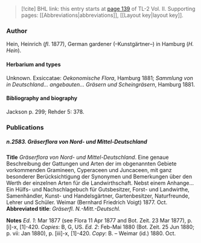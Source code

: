 > [!cite] BHL link: this entry starts at [page 139](https://www.biodiversitylibrary.org/item/103253#page/165/mode/1up) of TL-2 Vol. II.
> Supporting pages: [[Abbreviations|abbreviations]], [[Layout key|layout key]].

### Author

Hein, Heinrich (*fl*. 1877), German gardener (–Kunstgärtner–) in Hamburg (*H. Hein*).

#### Herbarium and types

Unknown. Exsiccatae: *Oekonomische Flora*, Hamburg 1881; *Sammlung von in Deutschland... angebauten... Gräsern und Scheingräsern*, Hamburg 1881.

#### Bibliography and biography

Jackson p. 299; Rehder 5: 378.

### Publications

##### n.2583. Gräserflora von Nord- und Mittel-Deutschland

**Title**
*Gräserflora von Nord- und Mittel-Deutschland*. Eine genaue Beschreibung der Gattungen und Arten der im obgenannten Gebiete vorkommenden Gramineen, Cyperaceen und Juncaceen, mit ganz besonderer Berücksichtigung der Synonymen und Bemerkungen über den Werth der einzelnen Arten für die Landwirthschaft. Nebst einem Anhange... Ein Hülfs- und Nachschlagebuch für Gutsbesitzer, Forst- und Landwirthe, Samenhändler, Kunst- und Handelsgärtner, Gartenbesitzer, Naturfreunde, Lehrer und Schüler. Weimar (Bernhard Friedrich Voigt) 1877. Oct.
**Abbreviated title**: *Gräserfl. N.-Mitt.-Deutschl.*

**Notes**
*Ed. 1*: Mar 1877 (see Flora 11 Apr 1877 and Bot. Zeit. 23 Mar 1877), p. \[i\]-x, \[1\]-420. *Copies*: B, G, US.
*Ed. 2*: Feb-Mai 1880 (Bot. Zeit. 25 Jun 1880; p. vii: Jan 1880), p. \[iii\]-x, \[1\]-420. *Copy*: B. – Weimar (id.) 1880. Oct.


